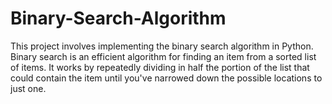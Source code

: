 # Binary-Search-Algorithm
This project involves implementing the binary search algorithm in Python. Binary search is an efficient algorithm for finding an item from a sorted list of items. It works by repeatedly dividing in half the portion of the list that could contain the item until you've narrowed down the possible locations to just one.
